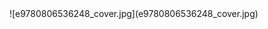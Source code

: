<title>Encyclopedia of Superstitions</title> <link href="e9780806536248_css.css" rel="stylesheet" type="text/css"> ![e9780806536248_cover.jpg](e9780806536248_cover.jpg)